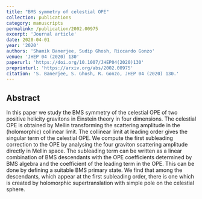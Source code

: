 ```yaml
---
title: "BMS symmetry of celestial OPE"
collection: publications
category: manuscripts
permalink: /publication/2002.00975
excerpt: 'Journal article'
date: 2020-04-01
year: '2020'
authors: 'Shamik Banerjee, Sudip Ghosh, Riccardo Gonzo'
venue: 'JHEP 04 (2020) 130'
paperurl: 'https://doi.org/10.1007/JHEP04(2020)130'
preprinturl: 'https://arxiv.org/abs/2002.00975'
citation: 'S. Banerjee, S. Ghosh, R. Gonzo, JHEP 04 (2020) 130.'
---
```


## Abstract
In this paper we study the BMS symmetry of the celestial OPE of two positive helicity gravitons in Einstein theory in four dimensions. The celestial OPE is obtained by Mellin transforming the scattering amplitude in the (holomorphic) collinear limit. The collinear limit at leading order gives the singular term of the celestial OPE. We compute the first subleading correction to the OPE by analysing the four graviton scattering amplitude directly in Mellin space. The subleading term can be written as a linear combination of BMS descendants with the OPE coefficients determined by BMS algebra and the coefficient of the leading term in the OPE. This can be done by defining a suitable BMS primary state. We find that among the descendants, which appear at the first subleading order, there is one which is created by holomorphic supertranslation with simple pole on the celestial sphere. 
